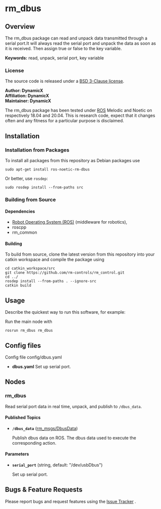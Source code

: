 # rm_dbus

## Overview

The rm_dbus package can read and unpack data transmitted through
a serial port.It will always read the serial port and unpack the data as soon as it is received. 
Then assign true or false to the key variable.

**Keywords:** read, unpack, serial port, key variable

### License

The source code is released under a [BSD 3-Clause license](https://github.com/rm-controls/rm_control/blob/master/LICENSE).

**Author: DynamicX<br />
Affiliation: DynamicX<br />
Maintainer: DynamicX**

The rm_dbus package has been tested under [ROS](http://www.ros.org) Melodic and Noetic on respectively 18.04 and 20.04. This is research code, expect that it changes often and any fitness for a particular purpose is disclaimed.

## Installation

### Installation from Packages

To install all packages from this repository as Debian packages use

    sudo apt-get install ros-noetic-rm-dbus

Or better, use `rosdep`:

	sudo rosdep install --from-paths src

### Building from Source

#### Dependencies

- [Robot Operating System (ROS)](http://wiki.ros.org) (middleware for robotics),
- roscpp
- rm_common

#### Building

To build from source, clone the latest version from this repository into your catkin workspace and compile the package
using

	cd catkin_workspace/src
	git clone https://github.com/rm-controls/rm_control.git
	cd ../
	rosdep install --from-paths . --ignore-src
	catkin build

## Usage

Describe the quickest way to run this software, for example:

Run the main node with

	rosrun rm_dbus rm_dbus

## Config files

Config file config/dbus.yaml

* **dbus.yaml** Set up serial port.

## Nodes

### rm_dbus

Read serial port data in real time, unpack, and publish to `/dbus_data`.

#### Published Topics

* **`/dbus_data`** ([rm_msgs/DbusData])

  Publish dbus data on ROS. The dbus data used to execute the corresponding action.

#### Parameters

* **`serial_port`** (string, default: "/dev/usbDbus")

  Set up serial port.

## Bugs & Feature Requests

Please report bugs and request features using the [Issue Tracker](https://github.com/rm-controls/rm_control/issues)
.


[ROS]: http://www.ros.org

[rm_msgs/DbusData]: https://github.com/rm-controls/rm_control/blob/master/rm_msgs/msg/DbusData.msg
